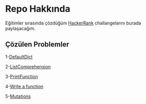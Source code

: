 # Repo Hakkında

Eğitimler sırasında çözdüğüm [HackerRank](https://www.hackerrank.com) challangelarını burada paylaşacağım.

## Çözülen Problemler

1-[DefaultDict](https://www.hackerrank.com/challenges/defaultdict-tutorial/problem)

2-[ListComprehension](https://www.hackerrank.com/challenges/list-comprehensions/problem)

3-[PrintFunction](https://www.hackerrank.com/challenges/python-print/problem)

4-[Write a function](https://www.hackerrank.com/challenges/write-a-function/problem)

5-[Mutations](https://www.hackerrank.com/challenges/python-mutations/problem)